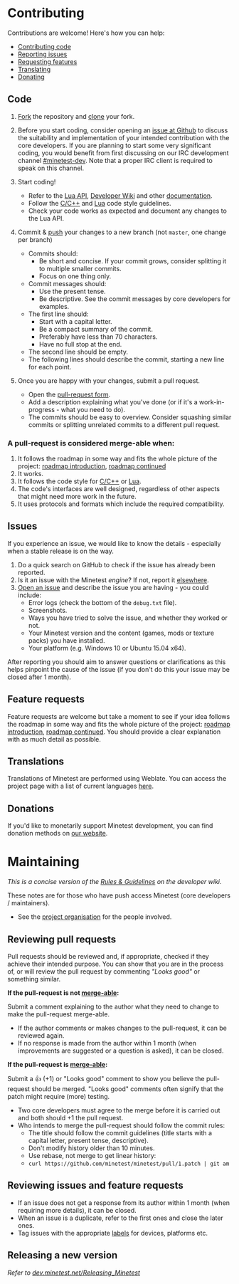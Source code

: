 # Contributing

Contributions are welcome! Here's how you can help:

- [Contributing code](#code)
- [Reporting issues](#issues)
- [Requesting features](#feature-requests)
- [Translating](#translations)
- [Donating](#donations)

## Code

1. [Fork](https://help.github.com/articles/fork-a-repo/) the repository and [clone](https://help.github.com/articles/cloning-a-repository/) your fork.

2. Before you start coding, consider opening an [issue at Github](https://github.com/minetest/minetest/issues) to discuss the suitability and implementation of your intended contribution with the core developers. If you are planning to start some very significant coding, you would benefit from first discussing on our IRC development channel [#minetest-dev](http://www.minetest.net/irc/). Note that a proper IRC client is required to speak on this channel.

3. Start coding!
    - Refer to the [Lua API](https://github.com/minetest/minetest/blob/master/doc/lua_api.txt), [Developer Wiki](http://dev.minetest.net/Main_Page) and other [documentation](https://github.com/minetest/minetest/tree/master/doc).
    - Follow the [C/C++](http://dev.minetest.net/Code_style_guidelines) and [Lua](http://dev.minetest.net/Lua_code_style_guidelines) code style guidelines.
    - Check your code works as expected and document any changes to the Lua API.

4. Commit & [push](https://help.github.com/articles/pushing-to-a-remote/) your changes to a new branch (not `master`, one change per branch)
    - Commits should:
        - Be short and concise. If your commit grows, consider splitting it to
          multiple smaller commits.
        - Focus on one thing only.
    - Commit messages should:
        - Use the present tense.
        - Be descriptive. See the commit messages by core developers for examples.
    - The first line should:
        - Start with a capital letter.
        - Be a compact summary of the commit.
        - Preferably have less than 70 characters.
        - Have no full stop at the end.
    - The second line should be empty.
    - The following lines should describe the commit, starting a new line for each point.

5. Once you are happy with your changes, submit a pull request.
     - Open the [pull-request form](https://github.com/minetest/minetest/pull/new/master).
     - Add a description explaining what you've done (or if it's a work-in-progress - what you need to do).
     - The commits should be easy to overview. Consider squashing similar
       commits or splitting unrelated commits to a different pull request.

### A pull-request is considered merge-able when:

1. It follows the roadmap in some way and fits the whole picture of the project: [roadmap introduction](http://c55.me/blog/?p=1491), [roadmap continued](https://forum.minetest.net/viewtopic.php?t=9177)
2. It works.
3. It follows the code style for [C/C++](http://dev.minetest.net/Code_style_guidelines) or [Lua](http://dev.minetest.net/Lua_code_style_guidelines).
4. The code's interfaces are well designed, regardless of other aspects that might need more work in the future.
5. It uses protocols and formats which include the required compatibility.

## Issues

If you experience an issue, we would like to know the details - especially when a stable release is on the way.

1. Do a quick search on GitHub to check if the issue has already been reported.
2. Is it an issue with the Minetest *engine*? If not, report it [elsewhere](http://www.minetest.net/development/#reporting-issues).
3. [Open an issue](https://github.com/minetest/minetest/issues/new) and describe the issue you are having - you could include:
     - Error logs (check the bottom of the `debug.txt` file).
     - Screenshots.
     - Ways you have tried to solve the issue, and whether they worked or not.
     - Your Minetest version and the content (games, mods or texture packs) you have installed.
     - Your platform (e.g. Windows 10 or Ubuntu 15.04 x64).

After reporting you should aim to answer questions or clarifications as this helps pinpoint the cause of the issue (if you don't do this your issue may be closed after 1 month).

## Feature requests

Feature requests are welcome but take a moment to see if your idea follows the roadmap in some way and fits the whole picture of the project: [roadmap introduction](http://c55.me/blog/?p=1491), [roadmap continued](https://forum.minetest.net/viewtopic.php?t=9177). You should provide a clear explanation with as much detail as possible.

## Translations

Translations of Minetest are performed using Weblate. You can access the project page  with a list of current languages [here](https://hosted.weblate.org/projects/minetest/minetest/).

## Donations

If you'd like to monetarily support Minetest development, you can find donation methods on [our website](http://www.minetest.net/development/#donate).

# Maintaining

*This is a concise version of the [Rules & Guidelines](http://dev.minetest.net/Category:Rules_and_Guidelines) on the developer wiki.*

These notes are for those who have push access Minetest (core developers / maintainers).

- See the [project organisation](http://dev.minetest.net/Organisation) for the people involved.

## Reviewing pull requests

Pull requests should be reviewed and, if appropriate, checked if they achieve their intended purpose. You can show that you are in the process of, or will review the pull request by commenting *"Looks good"* or something similar.

**If the pull-request is not [merge-able](#a-pull-request-is-considered-merge-able-when):**

Submit a comment explaining to the author what they need to change to make the pull-request merge-able.

- If the author comments or makes changes to the pull-request, it can be reviewed again.
- If no response is made from the author within 1 month (when improvements are suggested or a question is asked), it can be closed.

**If the pull-request is [merge-able](#a-pull-request-is-considered-merge-able-when):**

Submit a :+1: (+1) or "Looks good" comment to show you believe the pull-request should be merged. "Looks good" comments often signify that the patch might require (more) testing.

- Two core developers must agree to the merge before it is carried out and both should +1 the pull request.
- Who intends to merge the pull-request should follow the commit rules:
    - The title should follow the commit guidelines (title starts with a capital letter, present tense, descriptive).
    - Don't modify history older than 10 minutes.
    - Use rebase, not merge to get linear history:
    - `curl https://github.com/minetest/minetest/pull/1.patch | git am`

## Reviewing issues and feature requests

- If an issue does not get a response from its author within 1 month (when requiring more details), it can be closed.
- When an issue is a duplicate, refer to the first ones and close the later ones.
- Tag issues with the appropriate [labels](https://github.com/minetest/minetest/labels) for devices, platforms etc.

## Releasing a new version

*Refer to [dev.minetest.net/Releasing_Minetest](http://dev.minetest.net/Releasing_Minetest)*
